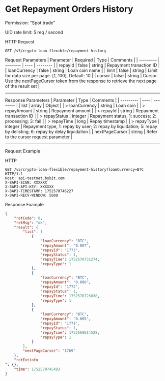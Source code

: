 # Get Repayment Orders History
Permission: "Spot trade"

UID rate limit: 5 req / second


HTTP Request
```http
GET /v5/crypto-loan-flexible/repayment-history
```

Request Parameters
| Parameter | Required | Type | Comments |
| --------- | -------- | ---- | -------- |
| repayId | false | string | Repayment tranaction ID |
| loanCurrency | false | string | Loan coin name |
| limit | false | string | Limit for data size per page. [1, 100]. Default: 10 |
| cursor | false | string | Cursor. Use the nextPageCursor token from the response to retrieve the next page of the result set |

---


Response Parameters
| Parameter | Type | Comments |
| --------- | ---- | -------- |
| list | array | Object |
| > loanCurrency | string | Loan coin |
| > repayAmount | string | Repayment amount |
| > repayId | string | Repayment transaction ID |
| > repayStatus | integer | Repayment status, 1: success; 2: processing; 3: fail |
| > repayTime | long | Repay timestamp |
| > repayType | integer | Repayment type, 1: repay by user; 2: repay by liquidation; 5: repay by delisting; 6: repay by delay liquidation |
| nextPageCursor | string | Refer to the cursor request parameter |

---

Request Example

HTTP
 
  
```http
GET /v5/crypto-loan-flexible/repayment-history?loanCurrency=BTC HTTP/1.1
Host: api-testnet.bybit.com
X-BAPI-SIGN: XXXXXX
X-BAPI-API-KEY: XXXXXX
X-BAPI-TIMESTAMP: 1752570746227
X-BAPI-RECV-WINDOW: 5000
```

Response Example
```json
{
    "retCode": 0,
    "retMsg": "ok",
    "result": {
        "list": [
            {
                "loanCurrency": "BTC",
                "repayAmount": "0.007",
                "repayId": "1773",
                "repayStatus": 1,
                "repayTime": 1752570731274,
                "repayType": 1
            },
            {
                "loanCurrency": "BTC",
                "repayAmount": "0.006",
                "repayId": "1772",
                "repayStatus": 1,
                "repayTime": 1752570726038,
                "repayType": 1
            },
            {
                "loanCurrency": "BTC",
                "repayAmount": "0.005",
                "repayId": "1771",
                "repayStatus": 1,
                "repayTime": 1752569614528,
                "repayType": 1
            }
        ],
        "nextPageCursor": "1769"
    },
    "retExtinfo
": {},
    "time": 1752570745493
}
```

